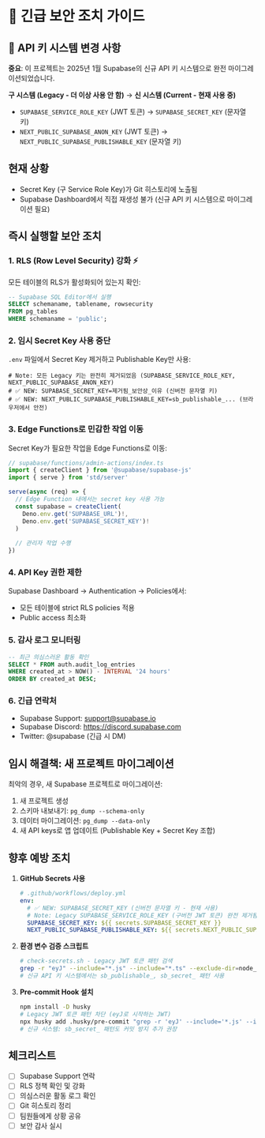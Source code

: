 # 🚨 긴급 보안 조치 가이드

## 🔄 API 키 시스템 변경 사항
**중요**: 이 프로젝트는 2025년 1월 Supabase의 신규 API 키 시스템으로 완전 마이그레이션되었습니다.

**구 시스템 (Legacy - 더 이상 사용 안 함)** → **신 시스템 (Current - 현재 사용 중)**
- `SUPABASE_SERVICE_ROLE_KEY` (JWT 토큰) → `SUPABASE_SECRET_KEY` (문자열 키)  
- `NEXT_PUBLIC_SUPABASE_ANON_KEY` (JWT 토큰) → `NEXT_PUBLIC_SUPABASE_PUBLISHABLE_KEY` (문자열 키)

## 현재 상황
- Secret Key (구 Service Role Key)가 Git 히스토리에 노출됨
- Supabase Dashboard에서 직접 재생성 불가 (신규 API 키 시스템으로 마이그레이션 필요)

## 즉시 실행할 보안 조치

### 1. RLS (Row Level Security) 강화 ⚡
모든 테이블의 RLS가 활성화되어 있는지 확인:

```sql
-- Supabase SQL Editor에서 실행
SELECT schemaname, tablename, rowsecurity 
FROM pg_tables 
WHERE schemaname = 'public';
```

### 2. 임시 Secret Key 사용 중단
`.env` 파일에서 Secret Key 제거하고 Publishable Key만 사용:

```env
# Note: 모든 Legacy 키는 완전히 제거되었음 (SUPABASE_SERVICE_ROLE_KEY, NEXT_PUBLIC_SUPABASE_ANON_KEY)
# ✅ NEW: SUPABASE_SECRET_KEY=제거됨_보안상_이유 (신버전 문자열 키)
# ✅ NEW: NEXT_PUBLIC_SUPABASE_PUBLISHABLE_KEY=sb_publishable_... (브라우저에서 안전)
```

### 3. Edge Functions로 민감한 작업 이동
Secret Key가 필요한 작업을 Edge Functions로 이동:

```typescript
// supabase/functions/admin-actions/index.ts
import { createClient } from '@supabase/supabase-js'
import { serve } from 'std/server'

serve(async (req) => {
  // Edge Function 내에서는 secret key 사용 가능
  const supabase = createClient(
    Deno.env.get('SUPABASE_URL')!,
    Deno.env.get('SUPABASE_SECRET_KEY')!
  )
  
  // 관리자 작업 수행
})
```

### 4. API Key 권한 제한
Supabase Dashboard → Authentication → Policies에서:
- 모든 테이블에 strict RLS policies 적용
- Public access 최소화

### 5. 감사 로그 모니터링
```sql
-- 최근 의심스러운 활동 확인
SELECT * FROM auth.audit_log_entries 
WHERE created_at > NOW() - INTERVAL '24 hours'
ORDER BY created_at DESC;
```

### 6. 긴급 연락처
- Supabase Support: support@supabase.io
- Supabase Discord: https://discord.supabase.com
- Twitter: @supabase (긴급 시 DM)

## 임시 해결책: 새 프로젝트 마이그레이션

최악의 경우, 새 Supabase 프로젝트로 마이그레이션:

1. 새 프로젝트 생성
2. 스키마 내보내기: `pg_dump --schema-only`
3. 데이터 마이그레이션: `pg_dump --data-only`
4. 새 API keys로 앱 업데이트 (Publishable Key + Secret Key 조합)

## 향후 예방 조치

1. **GitHub Secrets 사용**
   ```yaml
   # .github/workflows/deploy.yml
   env:
     # ✅ NEW: SUPABASE_SECRET_KEY (신버전 문자열 키 - 현재 사용)
     # Note: Legacy SUPABASE_SERVICE_ROLE_KEY (구버전 JWT 토큰) 완전 제거됨
     SUPABASE_SECRET_KEY: ${{ secrets.SUPABASE_SECRET_KEY }}
     NEXT_PUBLIC_SUPABASE_PUBLISHABLE_KEY: ${{ secrets.NEXT_PUBLIC_SUPABASE_PUBLISHABLE_KEY }}
   ```

2. **환경 변수 검증 스크립트**
   ```bash
   # check-secrets.sh - Legacy JWT 토큰 패턴 검색
   grep -r "eyJ" --include="*.js" --include="*.ts" --exclude-dir=node_modules
   # 신규 API 키 시스템에서는 sb_publishable_, sb_secret_ 패턴 사용
   ```

3. **Pre-commit Hook 설치**
   ```bash
   npm install -D husky
   # Legacy JWT 토큰 패턴 차단 (eyJ로 시작하는 JWT)
   npx husky add .husky/pre-commit "grep -r 'eyJ' --include='*.js' --include='*.ts' && exit 1 || exit 0"
   # 신규 시스템: sb_secret_ 패턴도 커밋 방지 추가 권장
   ```

## 체크리스트

- [ ] Supabase Support 연락
- [ ] RLS 정책 확인 및 강화
- [ ] 의심스러운 활동 로그 확인
- [ ] Git 히스토리 정리
- [ ] 팀원들에게 상황 공유
- [ ] 보안 감사 실시